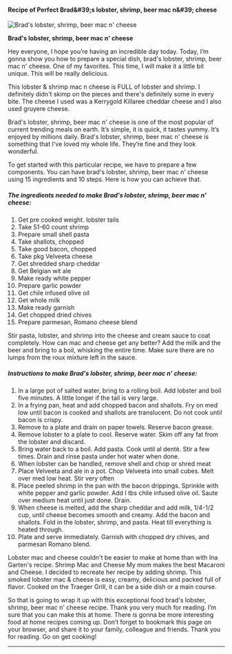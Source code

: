             

#### Recipe of Perfect Brad&amp;#39;s lobster, shrimp, beer mac n&amp;#39; cheese

![Brad's lobster, shrimp, beer mac n' cheese](https://img-global.cpcdn.com/recipes/4df98fb38efb8b32/751x532cq70/brads-lobster-shrimp-beer-mac-n-cheese-recipe-main-photo.jpg)

**Brad's lobster, shrimp, beer mac n' cheese**

Hey everyone, I hope you’re having an incredible day today. Today, I’m gonna show you how to prepare a special dish, brad's lobster, shrimp, beer mac n' cheese. One of my favorites. This time, I will make it a little bit unique. This will be really delicious.

This lobster & shrimp mac n cheese is FULL of lobster and shrimp. I definitely didn't skimp on the pieces and there's definitely some in every bite. The cheese I used was a Kerrygold Killaree cheddar cheese and I also used gruyere cheese.

Brad's lobster, shrimp, beer mac n' cheese is one of the most popular of current trending meals on earth. It’s simple, it is quick, it tastes yummy. It’s enjoyed by millions daily. Brad's lobster, shrimp, beer mac n' cheese is something that I’ve loved my whole life. They’re fine and they look wonderful.

To get started with this particular recipe, we have to prepare a few components. You can have brad's lobster, shrimp, beer mac n' cheese using 15 ingredients and 10 steps. Here is how you can achieve that.

##### The ingredients needed to make Brad's lobster, shrimp, beer mac n' cheese:

1.  Get pre cooked weight. lobster tails
2.  Take 51-60 count shrimp
3.  Prepare small shell pasta
4.  Take shallots, chopped
5.  Take good bacon, chopped
6.  Take pkg Velveeta cheese
7.  Get shredded sharp cheddar
8.  Get Belgian wit ale
9.  Make ready white pepper
10.  Prepare garlic powder
11.  Get chile infused olive oil
12.  Get whole milk
13.  Make ready garnish
14.  Get chopped dried chives
15.  Prepare parmesan, Romano cheese blend

Stir pasta, lobster, and shrimp into the cheese and cream sauce to coat completely. How can mac and cheese get any better? Add the milk and the beer and bring to a boil, whisking the entire time. Make sure there are no lumps from the roux mixture left in the sauce.

##### Instructions to make Brad's lobster, shrimp, beer mac n' cheese:

1.  In a large pot of salted water, bring to a rolling boil. Add lobster and boil five minutes. A little longer if the tail is very large.
2.  In a frying pan, heat and add chopped bacon and shallots. Fry on med low until bacon is cooked and shallots are translucent. Do not cook until bacon is crispy.
3.  Remove to a plate and drain on paper towels. Reserve bacon grease.
4.  Remove lobster to a plate to cool. Reserve water. Skim off any fat from the lobster and discard.
5.  Bring water back to a boil. Add pasta. Cook until al dentè. Stir a few times. Drain and rinse pasta under hot water when done.
6.  When lobster can be handled, remove shell and chop or shred meat
7.  Place Velveeta and ale in a pot. Chop Velveeta into small cubes. Melt over med low heat. Stir very often
8.  Place peeled shrimp in the pan with the bacon drippings. Sprinkle with white pepper and garlic powder. Add I tbs chile infused olive oil. Saute over medium heat until just done. Drain.
9.  When cheese is melted, add the sharp cheddar and add milk, 1/4-1/2 cup, until cheese becomes smooth and creamy. Add the bacon and shallots. Fold in the lobster, shrimp, and pasta. Heat till everything is heated through.
10.  Plate and serve immediately. Garnish with chopped dry chives, and parmesan Romano blend.

Lobster mac and cheese couldn't be easier to make at home than with Ina Garten's recipe. Shrimp Mac and Cheese My mom makes the best Macaroni and Cheese. I decided to recreate her recipe by adding shrimp. This smoked lobster mac & cheese is easy, creamy, delicious and packed full of flavor. Cooked on the Traeger Grill, it can be a side dish or a main course.

So that is going to wrap it up with this exceptional food brad's lobster, shrimp, beer mac n' cheese recipe. Thank you very much for reading. I’m sure that you can make this at home. There is gonna be more interesting food at home recipes coming up. Don’t forget to bookmark this page on your browser, and share it to your family, colleague and friends. Thank you for reading. Go on get cooking!

* * *